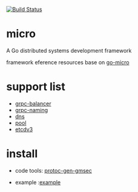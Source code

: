 <!-- [![Coverage Status](https://coveralls.io/repos/github/gmsec/micro/badge.svg?branch=master)](https://coveralls.io/github/gmsec/micro?branch=master) -->
[![Build Status](https://travis-ci.org/gmsec/micro.svg?branch=master)](https://travis-ci.org/gmsec/micro)

# micro
A Go distributed systems development framework

framework eference resources base on [go-micro](https://github.com/micro/go-micro)

# support list

- [grpc-balancer](https://github.com/grpc/grpc-go/tree/master/balancer)
- [grpc-naming](https://github.com/grpc/grpc-go/tree/v1.2.x/naming)
- [dns](github.com/micro/mdns)
- [pool](https://github.com/micro/go-micro/blob/master/client/grpc/grpc_pool.go)
- [etcdv3](https://github.com/etcd-io/etcd)

# install

- code tools: [protoc-gen-gmsec](https://github.com/gmsec/protoc-gen-gmsec) 

- example :[example](https://github.com/gmsec/micro/tree/master/example)

